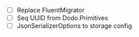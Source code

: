 - [ ] Replace FluentMigrator
- [ ] Seq UUID from Dodo.Primitives
- [ ] JsonSerializerOptions to storage config
